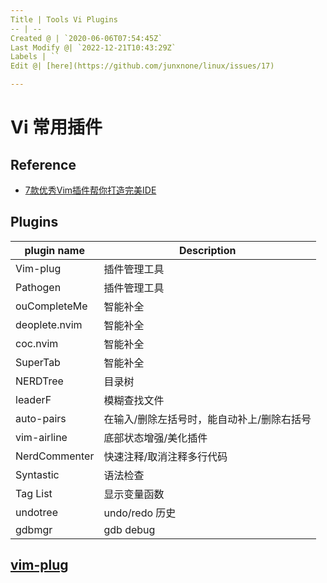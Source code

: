 ```yaml
---
Title | Tools Vi Plugins
-- | --
Created @ | `2020-06-06T07:54:45Z`
Last Modify @| `2022-12-21T10:43:29Z`
Labels | ``
Edit @| [here](https://github.com/junxnone/linux/issues/17)

---
```

# Vi 常用插件

## Reference
- [7款优秀Vim插件帮你打造完美IDE](https://coffee.pmcaff.com/article/z5QnNNrNQq/?newwindow=1&rts=200605122448_13_-4_0)

## Plugins

plugin name |  Description
-- | --
Vim-plug | 插件管理工具
Pathogen | 插件管理工具
ouCompleteMe | 智能补全
deoplete.nvim | 智能补全
coc.nvim | 智能补全
SuperTab | 智能补全
NERDTree | 目录树
leaderF | 模糊查找文件
auto-pairs | 在输入/删除左括号时，能自动补上/删除右括号
vim-airline | 底部状态增强/美化插件
NerdCommenter | 快速注释/取消注释多行代码
Syntastic | 语法检查
Tag List | 显示变量函数
undotree | undo/redo 历史
gdbmgr | gdb debug

## [vim-plug](https://github.com/junegunn/vim-plug)
